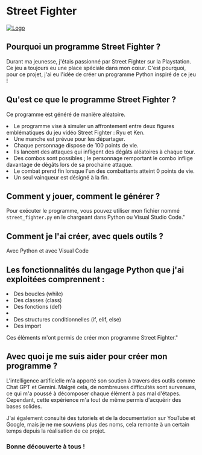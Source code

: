 # Street Fighter

<a href="https://imgbb.com/"><img src="https://w.forfun.com/fetch/62/62f6b7257d24f39bca828f03f4885018.jpeg" alt="Logo" border="0"></a>

## Pourquoi un programme Street Fighter ? 

Durant ma jeunesse, j'étais passionné par Street Fighter sur la Playstation. 
Ce jeu a toujours eu une place spéciale dans mon cœur. 
C'est pourquoi, pour ce projet, j'ai eu l'idée de créer un programme Python inspiré de ce jeu !

## Qu'est ce que le programme Street Fighter ?

Ce programme est généré de manière aléatoire.

<li>Le programme vise à simuler un affrontement entre deux figures emblématiques du jeu vidéo Street Fighter : Ryu et Ken.</li>
<li>Une manche est prévue pour les départager.</li>
<li>Chaque personnage dispose de 100 points de vie.</li>
<li>Ils lancent des attaques qui infligent des dégâts aléatoires à chaque tour.</li>
<li>Des combos sont possibles ; le personnage remportant le combo inflige davantage de dégâts lors de sa prochaine attaque.</li>
<li>Le combat prend fin lorsque l'un des combattants atteint 0 points de vie.</li>
<li>Un seul vainqueur est désigné à la fin.</li>

## Comment y jouer, comment le générer ?

Pour exécuter le programme, vous pouvez utiliser mon fichier nommé ```street_fighter.py``` en le chargeant dans Python ou Visual Studio Code."

## Comment je l'ai créer, avec quels outils ?

Avec Python et avec Visual Code

## Les fonctionnalités du langage Python que j'ai exploitées comprennent :

<li>Des boucles (while)</li>
<li>Des classes (class)</li>
<li>Des fonctions (def)</li>
<li><Des instructions d'affichage (prints)</li>
<li>Des structures conditionnelles (if, elif, else)</li>
<li>Des import

Ces éléments m'ont permis de créer mon programme Street Fighter."

## Avec quoi je me suis aider pour créer mon programme ?

L'intelligence artificielle m'a apporté son soutien à travers des outils comme Chat GPT et Gemini. 
Malgré cela, de nombreuses difficultés sont survenues, ce qui m'a poussé à décomposer chaque élément à pas mal d'étapes. 
Cependant, cette expérience m'a tout de même permis d'acquérir des bases solides. 

J'ai également consulté des tutoriels et de la documentation sur YouTube et Google, mais je ne me souviens plus des noms, cela remonte à un certain temps depuis la réalisation de ce projet.


### Bonne découverte à tous !
